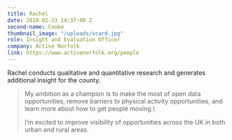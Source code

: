```yaml
---
title: Rachel
date: 2018-02-23 14:37:00 Z
second-name: Cooke
thumbnail_image: "/uploads/vcard.jpg"
role: Insight and Evaluation Officer
company: Active Norfolk
link: https://www.activenorfolk.org/people
---
```


Rachel conducts qualitative and quantitative research and generates additional insight for the county.

> My ambition as a champion is to make the most of open data opportunities, remove barriers to physical activity opportunities, and learn more about how to get people moving.\
>
> I’m excited to improve visibility of opportunities across the UK in both urban and rural areas.